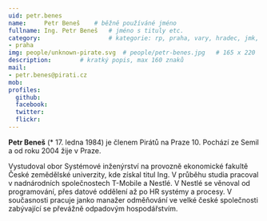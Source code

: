 ```yaml
---
uid: petr.benes
name:     Petr Beneš  	# běžně používáné jméno
fullname: Ing. Petr Beneš	# jméno s tituly etc.
category:                 	# kategorie: rp, praha, vary, hradec, jmk, senat
- praha
img: people/unknown-pirate.svg  # people/petr-benes.jpg   # 165 x 220
description:      	# kratký popis, max 160 znaků
mail:
- petr.benes@pirati.cz
mob:
profiles:
  github:       
  facebook:    
  twitter: 		  
  flickr:		  
---
```


**Petr Beneš** (* 17. ledna 1984) je členem Pirátů na Praze 10. Pochází ze Semil a od roku 2004 žije v Praze.

Vystudoval obor Systémové inženýrství na provozně ekonomické fakultě České zemědělské univerzity, kde získal titul Ing. V průběhu studia pracoval v nadnárodních společnostech T-Mobile a Nestlé. V Nestlé se věnoval od programování, přes datové oddělení až po HR systémy a procesy. V současnosti pracuje janko manažer odměňování ve velké české společnosti zabývající se převážně odpadovým hospodářstvím.
